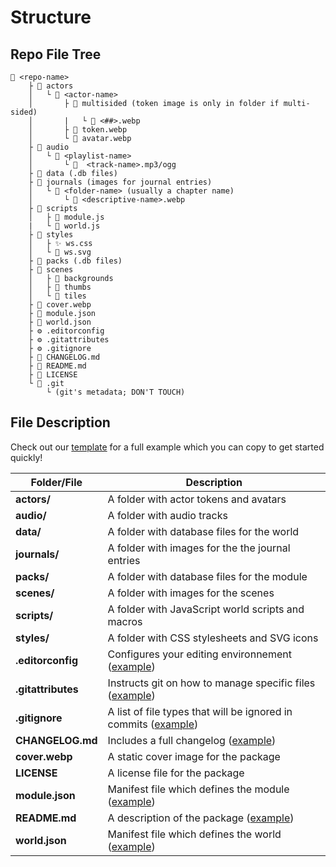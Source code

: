 # Structure

## Repo File Tree

```text
📂 <repo-name>
    ├ 📂 actors
    │   └ 📂 <actor-name>
    │       ├ 📂 multisided (token image is only in folder if multi-sided)
    │       |   └ 🎨 <##>.webp
    │       ├ 🎨 token.webp
    │       └ 🎨 avatar.webp    
    ├ 📂 audio
    │   └ 📂 <playlist-name>
    │       └ 🎼  <track-name>.mp3/ogg
    ├ 📂 data (.db files)
    ├ 📂 journals (images for journal entries)
    │   └ 📂 <folder-name> (usually a chapter name)
    │       └ 🎨 <descriptive-name>.webp
    ├ 📂 scripts
    │   ├ 📜 module.js
    |   └ 📜 world.js    
    ├ 📂 styles
    │   ├ ✨ ws.css
    │   └ 🎨 ws.svg
    ├ 📂 packs (.db files)
    ├ 📂 scenes
    │   ├ 📂 backgrounds
    │   ├ 📂 thumbs
    │   └ 📂 tiles
    ├ 🎨 cover.webp 
    ├ 📄 module.json
    ├ 📄 world.json
    ├ ⚙️ .editorconfig
    ├ ⚙️ .gitattributes
    ├ ⚙️ .gitignore
    ├ 📄 CHANGELOG.md
    ├ 📄 README.md
    ├ 📄 LICENSE
    └ 📂 .git
        └ (git's metadata; DON'T TOUCH)
```

## File Description

Check out our [template](https://github.com/world-smiths/template-world) for a full example which you can copy to get started quickly!

| Folder/File        | Description                                                                                                                                               |
| ------------------ | --------------------------------------------------------------------------------------------------------------------------------------------------------- |
| **actors/**        | A folder with actor tokens and avatars                                                                                                                    |
| **audio/**         | A folder with audio tracks                                                                                                                                |
| **data/**          | A folder with database files for the world                                                                                                                |
| **journals/**      | A folder with images for the the journal entries                                                                                                          |
| **packs/**         | A folder with database files for the module                                                                                                               |
| **scenes/**        | A folder with images for the scenes                                                                                                                       |
| **scripts/**       | A folder with JavaScript world scripts and macros                                                                                                         |
| **styles/**        | A folder with CSS stylesheets and SVG icons
| **.editorconfig**  | Configures your editing environnement ([example](https://github.com/World-Smiths/template-world/blob/main/.editorconfig))                           |
| **.gitattributes** | Instructs git on how to manage specific files ([example](https://github.com/World-Smiths/template-world/blob/main/.gitattributes))                  |
| **.gitignore**     | A list of file types that will be ignored in commits ([example](https://github.com/World-Smiths/template-world/blob/main/.gitignore))               |
| **CHANGELOG.md**   | Includes a full changelog ([example](https://github.com/World-Smiths/template-world/blob/main/CHANGELOG.md))                                             |
| **cover.webp**     | A static cover image for the package                                                                                                                      |
| **LICENSE**        | A license file for the package                                                                                                                                  |
| **module.json**    | Manifest file which defines the module ([example](https://github.com/World-Smiths/template-world/blob/main/world/module.json))         |
| **README.md**      | A description of the package ([example](https://github.com/World-Smiths/template-world/blob/main/README.md)) |
| **world.json**     | Manifest file which defines the world ([example](https://github.com/World-Smiths/template-world/blob/main/world/world.json))           |
